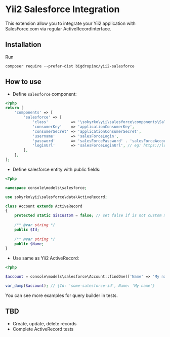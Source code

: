 Yii2 Salesforce Integration
================

This extension allow you to integrate your Yii2 application with SalesForce.com
via regular ActiveRecordInterface.

Installation
------------

Run

```
composer require --prefer-dist bigdropinc/yii2-salesforce
```

How to use
----------

- Define `salesforce` component:

```php
<?php
return [
    'components' => [
        'salesforce' => [
            'class'          => '\sokyrko\yii\salesforce\components\SalesforceComponent',
            'consumerKey'    => 'applicationConsumerKey',
            'consumerSecret' => 'applicationConsumerSecret',
            'username'       => 'salesForceLogin',
            'password'       => 'salesForcePassword' . 'salesForceAccountSecretKey',
            'loginUrl'       => 'salesForceLoginUrl', // eg: https://login.salesforce.com/
        ],
    ],
];
```

- Define salesforce entity with public fields:

```php
<?php

namespace console\models\salesforce;

use sokyrko\yii\salesforce\data\ActiveRecord;

class Account extends ActiveRecord
{
    protected static $isCustom = false; // set false if is not custom model
    
    /** @var string */
    public $Id;
    
    /** @var string */
    public $Name;
}
```

- Use same as Yii2 ActiveRecord:

```php
<?php

$account = console\models\salesforce\Account::findOne(['Name' => 'My name']);

var_dump($account); // {Id: 'some-salesforce-id', Name: 'My name'}

```

You can see more examples for query builder in tests.

TBD
---

- Create, update, delete records
- Complete ActiveRecord tests
